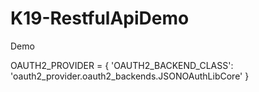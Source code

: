 # K19-RestfulApiDemo
Demo

OAUTH2_PROVIDER = {
	'OAUTH2_BACKEND_CLASS': 'oauth2_provider.oauth2_backends.JSONOAuthLibCore'
}

